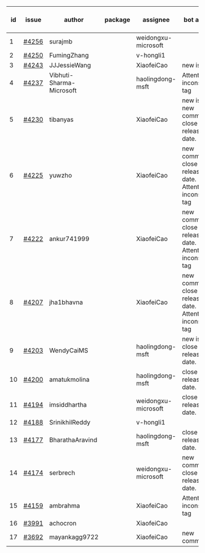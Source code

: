| id | issue | author | package | assignee | bot advice | created date of issue | target release date | date from target |
| ------ | ------ | ------ | ------ | ------ | ------ | ------ | ------ | :-----: |
| 1 | [#4256](https://github.com/Azure/sdk-release-request/issues/4256) | surajmb |  | weidongxu-microsoft |  | 06-16 | 07-28 |  |
| 2 | [#4250](https://github.com/Azure/sdk-release-request/issues/4250) | FumingZhang |  | v-hongli1 |  | 06-14 |  | 0 |
| 3 | [#4243](https://github.com/Azure/sdk-release-request/issues/4243) | JJJessieWang |  | XiaofeiCao | new issue. | 06-13 | 07-28 |  |
| 4 | [#4237](https://github.com/Azure/sdk-release-request/issues/4237) | Vibhuti-Sharma-Microsoft |  | haolingdong-msft | Attention to inconsistent tag | 06-09 | 07-14 |  |
| 5 | [#4230](https://github.com/Azure/sdk-release-request/issues/4230) | tibanyas |  | XiaofeiCao | new issue. new comment. close to release date.  | 06-08 | 06-23 | 2 |
| 6 | [#4225](https://github.com/Azure/sdk-release-request/issues/4225) | yuwzho |  | XiaofeiCao | new comment. close to release date.  Attention to inconsistent tag | 06-05 | 06-23 | 2 |
| 7 | [#4222](https://github.com/Azure/sdk-release-request/issues/4222) | ankur741999 |  | XiaofeiCao | new comment. close to release date.  Attention to inconsistent tag | 05-31 | 06-23 | 2 |
| 8 | [#4207](https://github.com/Azure/sdk-release-request/issues/4207) | jha1bhavna |  | XiaofeiCao | new comment. close to release date.  Attention to inconsistent tag | 05-29 | 06-23 | 2 |
| 9 | [#4203](https://github.com/Azure/sdk-release-request/issues/4203) | WendyCaiMS |  | haolingdong-msft | new issue. close to release date.  | 05-25 | 06-23 | 2 |
| 10 | [#4200](https://github.com/Azure/sdk-release-request/issues/4200) | amatukmolina |  | haolingdong-msft | close to release date.  | 05-25 | 06-23 | 2 |
| 11 | [#4194](https://github.com/Azure/sdk-release-request/issues/4194) | imsiddhartha |  | weidongxu-microsoft | close to release date.  | 05-25 | 06-23 | 2 |
| 12 | [#4188](https://github.com/Azure/sdk-release-request/issues/4188) | SrinikhilReddy |  | v-hongli1 |  | 05-23 |  | 0 |
| 13 | [#4177](https://github.com/Azure/sdk-release-request/issues/4177) | BharathaAravind |  | haolingdong-msft | close to release date.  | 05-18 | 06-23 | 2 |
| 14 | [#4174](https://github.com/Azure/sdk-release-request/issues/4174) | serbrech |  | weidongxu-microsoft | new comment. close to release date.  | 05-18 | 06-23 | 2 |
| 15 | [#4159](https://github.com/Azure/sdk-release-request/issues/4159) | ambrahma |  | XiaofeiCao | Attention to inconsistent tag | 05-11 | 05-26 |  |
| 16 | [#3991](https://github.com/Azure/sdk-release-request/issues/3991) | achocron |  | XiaofeiCao |  | 03-24 | 04-28 |  |
| 17 | [#3692](https://github.com/Azure/sdk-release-request/issues/3692) | mayankagg9722 |  | XiaofeiCao | new comment. | 01-24 | 02-24 |  |
